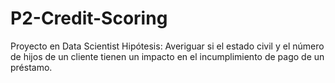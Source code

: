 # P2-Credit-Scoring
Proyecto en Data Scientist
Hipótesis: 
Averiguar si el estado civil y el número de hijos de un cliente tienen un impacto en el incumplimiento de pago de un préstamo.
